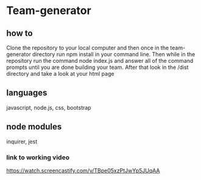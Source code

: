 # Team-generator

## how to
Clone the repository to your local computer and then once in the team-generator directory run npm install in your command line.
Then while in the repository run the command node index.js and answer all of the command prompts until you are done building your team.
After that look in the /dist directory and take a look at your html page

## languages
javascript, node.js, css, bootstrap

## node modules
inquirer, jest

### link to working video

https://watch.screencastify.com/v/TBpe05xzPtJwYp5JUqAA
